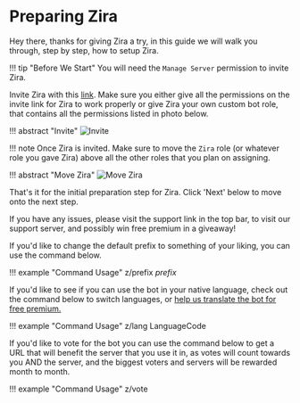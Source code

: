 # Preparing Zira

Hey there, thanks for giving Zira a try, in this guide we will walk you through, step by step, how to setup Zira.

!!! tip "Before We Start"
    You will need the `Manage Server` permission to invite Zira.

Invite Zira with this [link](https://zira.pw/invite). Make sure you either give all the permissions on the invite link for Zira to work properly or give Zira your own custom bot role, that contains all the permissions listed in photo below.

!!! abstract "Invite"
    ![Invite](http://i.imjake.me/files/9d1ss.png)

!!! note
    Once Zira is invited. Make sure to move the `Zira` role (or whatever role you gave Zira) above all the other roles that you plan on assigning.

!!! abstract "Move Zira"
    ![Move Zira](http://i.imjake.me/files/y1mvm.png)

That's it for the initial preparation step for Zira. Click 'Next' below to move onto the next step.

If you have any issues, please visit the support link in the top bar, to visit our support server, and possibly win free premium in a giveaway!

If you'd like to change the default prefix to something of your liking, you can use the command below.

!!! example "Command Usage"
    z/prefix *prefix*

If you'd like to see if you can use the bot in your native language, check out the command below to switch languages, or [help us translate the bot for free premium.](https://translate.zira.pw)

!!! example "Command Usage"
    z/lang LanguageCode

If you'd like to vote for the bot you can use the command below to get a URL that will benefit the server that you use it in, as votes will count towards you AND the server, and the biggest voters and servers will be rewarded month to month.

!!! example "Command Usage"
    z/vote